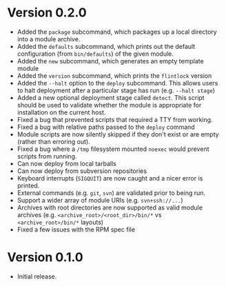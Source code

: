 # Version 0.2.0

- Added the ``package`` subcommand, which packages up a local directory into
  a module archive.
- Added the ``defaults`` subcommand, which prints out the default configuration
  (from ``bin/defaults``) of the given module.
- Added the ``new`` subcommand, which generates an empty template module 
- Added the ``version`` subcommand, which prints the ``flintlock`` version
- Added the ``--halt`` option to the ``deploy`` subcommand. This allows users
  to halt deployment after a particular stage has run (e.g. ``--halt stage``)
- Added a new optional deployment stage called ``detect``. This script should be
  used to validate whether the module is appropriate for installation on the 
  current host.
- Fixed a bug that prevented scripts that required a TTY from working.
- Fixed a bug with relative paths passed to the ``deploy`` command
- Module scripts are now silently skipped if they don't exist or are empty
  (rather than erroring out).
- Fixed a bug where a ``/tmp`` filesystem mounted ``noexec`` would prevent 
  scripts from running.
- Can now deploy from local tarballs
- Can now deploy from subversion repositories
- Keyboard interrupts (``SIGQUIT``) are now caught and a nicer error is printed.
- External commands (e.g. ``git``, ``svn``) are validated prior to being run.
- Support a wider array of module URIs (e.g. ``svn+ssh://...``)
- Archives with root directories are now supported as valid module archives 
  (e.g. ``<archive_root>/<root_dir>/bin/*`` vs ``<archive_root>/bin/*`` layouts)
- Fixed a few issues with the RPM spec file

# Version 0.1.0

- Initial release.
